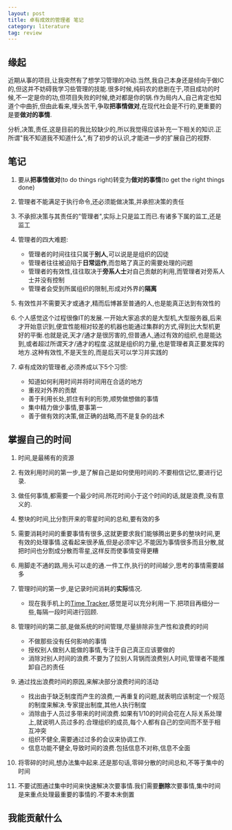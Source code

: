 ```yaml
---
layout: post
title: 卓有成效的管理者 笔记
category: literature
tag: review
---
```


## 缘起

近期从事的项目,让我突然有了想学习管理的冲动.当然,我自己本身还是倾向于做IC的,但这并不妨碍我学习些管理的技能.很多时候,纯码农的悲剧在于,项目成功的时候,不一定是你的功,但项目失败的时候,绝对都是你的锅.作为局内人,自己肯定也知道个中曲折,但由此看来,埋头苦干,争取**把事情做对**,在现代社会是不行的,更重要的是要**做对的事情**.

分析,决策,责任,这是目前的我比较缺少的,所以我觉得应该补充一下相关的知识.正所谓"我不知道我不知道什么",有了初步的认识,才能进一步的扩展自己的视野.

## 笔记

1. 要从**把事情做对**(to do things right)转变为**做对的事情**(to get the right things done)

2. 管理者不能满足于执行命令,还必须能做决策,并承担决策的责任

3. 不承担决策与其责任的"管理者",实际上只是监工而已.有诸多下属的监工,还是监工

4. 管理者的四大难题:
    * 管理者的时间往往只属于**别人**,可以说是是组织的囚徒
    * 管理者往往被迫陷于**日常运作**,而忽略了真正的需要处理的问题
    * 管理者的有效性,往往取决于**旁系人士**对自己贡献的利用,而管理者对旁系人士并没有控制
    * 管理者会受到所属组织的限制,形成对外界的**隔离**
    
5. 有效性并不需要天才或通才,精而后博甚至普通的人,也是能真正达到有效性的

6.  个人感觉这个过程很像IT的发展.一开始大家追求的是大型机,大型服务器,后来才开始意识到,便宜性能相对较差的机器也能通过集群的方式,得到比大型机更好的平衡.也就是说,天才/通才是很厉害的,但普通人,通过有效的组织,也是能达到,或者超过所谓天才/通才的程度.这就是组织的力量,也是管理者真正要发挥的地方.这种有效性,不是天生的,而是后天可以学习并实践的

7. 卓有成效的管理者,必须养成以下5个习惯:
    * 知道如何利用时间并将时间用在合适的地方
    * 重视对外界的贡献
    * 善于利用长处,抓住有利的形势,顺势做想做的事情
    * 集中精力做少事情,要事第一
    * 善于做有效的决策,做正确的战略,而不是复杂的战术

## 掌握自己的时间

1. 时间,是最稀有的资源

2. 有效利用时间的第一步,是了解自己是如何使用时间的.不要相信记忆,要进行记录.

3. 做任何事情,都需要一个最少时间.所花时间小于这个时间的话,就是浪费,没有意义的.

4. 整块的时间,比分割开来的零星时间的总和,要有效的多

5. 需要消耗时间的重要事情有很多,这就更要求我们能够腾出更多的整块时间,更有效的处理事情.这看起来很矛盾,但是必须牢记.不能因为事情很多而且分散,就把时间也分割成分散而零星,这样反而使事情变得更糟

6. 用脚走不通的路,用头可以走的通.一件工作,执行的时间越少,思考的事情需要越多

7. 管理时间的第一步,是记录时间消耗的**实际**情况.
    * 现在我手机上的[Time Tracker][time tracker],感觉是可以充分利用一下.把项目再细分一些,每隔一段时间进行回顾.

8. 管理时间的第二部,是做系统的时间管理,尽量排除非生产性和浪费的时间
    * 不做那些没有任何影响的事情
    * 授权别人做别人能做的事情,专注于自己真正应该要做的
    * 消除对别人时间的浪费.不要为了拉别人背锅而浪费别人时间,管理者不能推卸自己的责任

9. 通过找出浪费时间的原因,来解决部分浪费时间的活动
    * 找出由于缺乏制度而产生的浪费,一再重复的问题,就表明应该制定一个规范的制度来解决.专家提出制度,其他人执行制度
    * 消除由于人员过多带来的时间浪费.如果有1/10的时间会花在人际关系处理上,就说明人员过多的.合理组织的成员,每个人都有自己的空间而不至于相互冲突
    * 组织不健全,需要通过过多的会议来协调工作.
    * 信息功能不健全,导致时间的浪费.包括信息不对称,信息不全面

10. 将零碎的时间,想办法集中起来.还是那句话,零碎分散的时间总和,不等于集中的时间

11. 不要试图通过集中时间来快速解决次要事情.我们需要**删除**次要事情,集中时间是来重点处理最重要的事情的.不要本末倒置

## 我能贡献什么

















[time tracker]: https://play.google.com/store/apps/details?id=co.touchtime&hl=en